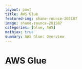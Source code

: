 ```yaml
---
layout: post
title: AWS Glue
featured-img: shane-rounce-205187
image: shane-rounce-201587
categories: [Glue, AWS]
mathjax: true
summary: AWS Glue: Overview
---
```


# AWS Glue

